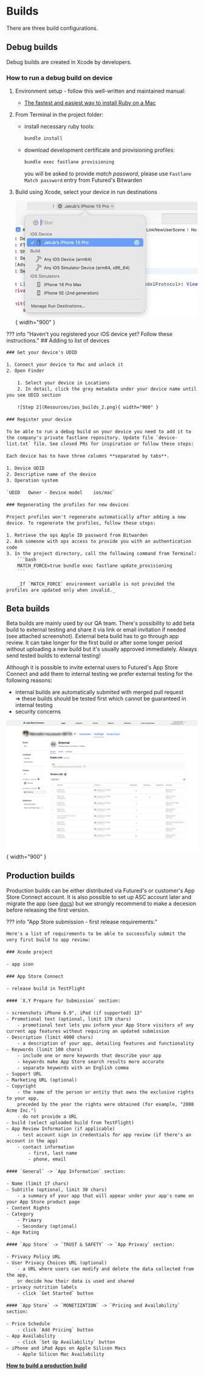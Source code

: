 # Builds

There are three build configurations.
    
## Debug builds

Debug builds are created in Xcode by developers.

### How to run a debug build on device

1. Environment setup - follow this well-written and maintained manual: 

    - [The fastest and easiest way to install Ruby on a Mac](https://www.moncefbelyamani.com/how-to-install-xcode-homebrew-git-rvm-ruby-on-mac/)

2. From Terminal in the project folder:

    - install necessary ruby tools:
        ```bash
        bundle install
        ```

    - download development certificate and provisioning profiles:
        ```bash
        bundle exec fastlane provisioning
        ```
        you will be asked to provide *match password*, please use `Fastlane Match password` entry from Futured's Bitwarden

3. Build using Xcode, select your device in run destinations

    ![Step 1](Resources/ios_builds_1.png){ width="900" }

??? info "Haven't you registered your iOS device yet? Follow these instructions."
    ## Adding to list of devices
    
    ### Get your device's UDID
    
    1. Connect your device to Mac and unlock it
    2. Open Finder
    
        1. Select your device in Locations
        2. In detail, click the grey metadata under your device name until you see UDID section
        
        ![Step 2](Resources/ios_builds_2.png){ width="900" }
    
    ### Register your device
    
    To be able to run a debug build on your device you need to add it to the company's private fastlane repository. Update file `device-list.txt` file. See closed PRs for inspiration or follow these steps:

    Each device has to have three columns **separated by tabs**.

    1. Device UDID
    2. Descriptive name of the device
    3. Operation system

    `UDID	Owner - Device model	ios/mac`

    ### Regenerating the profiles for new devices

    Project profiles won't regenerate automatically after adding a new device. To regenerate the profiles, follow these steps:

    1. Retrieve the ops Apple ID password from Bitwarden
    2. Ask someone with ops access to provide you with an authentication code
    3. In the project directory, call the following command from Terminal:
        ```bash
        MATCH_FORCE=true bundle exec fastlane update_provisioning
        ```

        _If `MATCH_FORCE` environment variable is not provided the profiles are updated only when invalid._

## Beta builds

Beta builds are mainly used by our QA team. There's possibility to add beta build to external testing and share it via link or email invitation if needed (see attached screenshot). External beta build has to go through app review. It can take longer for the first build or after some longer period without uploading a new build but it's usually approved immediately. Always send tested builds to external testing!

Although it is possible to invite external users to Futured's App Store Connect and add them to internal testing we prefer external testing for the following reasons:

- internal builds are automatically submited with merged pull request => these builds should be tested first which cannot be guaranteed in internal testing
- security concerns

![Step 4](Resources/ios_builds_3.png){ width="900" }

## Production builds

Production builds can be either distributed via Futured's or customer's App Store Connect account. It is also possible to set up ASC account later and migrate the app (see [docs](https://developer.apple.com/help/app-store-connect/transfer-an-app/overview-of-app-transfer/)) but we strongly recommend to make a decesion before releasing the first version.

??? info "App Store submission - first release requirements:"

    Here's a list of requirements to be able to successfuly submit the very first build to app review:
    
    ### Xcode project

    - app icon
    
    ### App Store Connect
    
    - release build in TestFlight
    
    #### `X.Y Prepare for Submission` section:
    
    - screenshots iPhone 6.9", iPad (if supported) 13"
    - Promotional text (optional, limit 170 chars)
        - promotional text lets you inform your App Store visitors of any current app features without requiring an updated submission
    - Description (limit 4000 chars)
        - a description of your app, detailing features and functionality
    - Keywords (limit 100 chars)
        - include one or more keywords that describe your app
        - keywords make App Store search results more accurate
        - separate keywords with an English comma
    - Support URL
    - Marketing URL (optional)
    - Copyright
        - the name of the person or entity that owns the exclusive rights to your app, 
        preceded by the year the rights were obtained (for example, "2008 Acme Inc.")
        - do not provide a URL
    - build (select uploaded build from TestFlight)
    - App Review Information (if applicable)
        - test account sign in credentials for app review (if there's an account in the app)
        - contact information
            - first, last name
            - phone, email
    
    #### `General` -> `App Information` section:
    
    - Name (limit 17 chars)
    - Subtitle (optional, limit 30 chars)
        - a summary of your app that will appear under your app's name on your App Store product page
    - Content Rights
    - Category
        - Primary
        - Secondary (optional)
    - Age Rating
    
    #### `App Store` -> `TRUST & SAFETY` -> `App Privacy` section:
    
    - Privacy Policy URL
    - User Privacy Choices URL (optional)
        - a URL where users can modify and delete the data collected from the app, 
        or decide how their data is used and shared
    - privacy nutrition labels
        - click `Get Started` button
        
    #### `App Store` -> `MONETIZATION` -> `Pricing and Availability` section:
    
    - Price Schedule
        - click `Add Pricing` button
    - App Availability
        - click `Set Up Availability` button
    - iPhone and iPad Apps on Apple Silicon Macs
        - Apple Silicon Mac Availability

[**How to build a production build**](ios_release.md/#source-control-steps-to-release)

